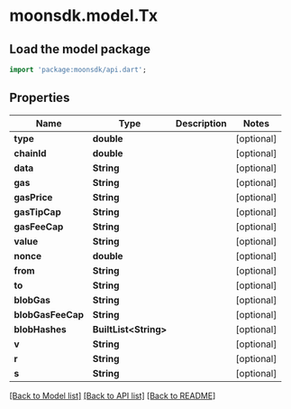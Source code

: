 # moonsdk.model.Tx

## Load the model package

```dart
import 'package:moonsdk/api.dart';
```

## Properties

| Name              | Type                   | Description | Notes       |
| ----------------- | ---------------------- | ----------- | ----------- |
| **type**          | **double**             |             | \[optional] |
| **chainId**       | **double**             |             | \[optional] |
| **data**          | **String**             |             | \[optional] |
| **gas**           | **String**             |             | \[optional] |
| **gasPrice**      | **String**             |             | \[optional] |
| **gasTipCap**     | **String**             |             | \[optional] |
| **gasFeeCap**     | **String**             |             | \[optional] |
| **value**         | **String**             |             | \[optional] |
| **nonce**         | **double**             |             | \[optional] |
| **from**          | **String**             |             | \[optional] |
| **to**            | **String**             |             | \[optional] |
| **blobGas**       | **String**             |             | \[optional] |
| **blobGasFeeCap** | **String**             |             | \[optional] |
| **blobHashes**    | **BuiltList\<String>** |             | \[optional] |
| **v**             | **String**             |             | \[optional] |
| **r**             | **String**             |             | \[optional] |
| **s**             | **String**             |             | \[optional] |

[\[Back to Model list\]](./#documentation-for-models) [\[Back to API list\]](./#documentation-for-api-endpoints) [\[Back to README\]](./)

